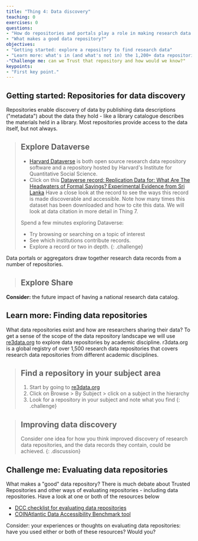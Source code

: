 ```yaml
---
title: "Thing 4: Data discovery"
teaching: 0
exercises: 0
questions:
- "How do repositories and portals play a role in making research data discoverable and accessible?"
- "What makes a good data repository?"
objectives:
- "Getting started: explore a repository to find research data"
- "Learn more: what's in (and what's not in) the 1,200+ data repositories in re3data?"
-"Challenge me: can we Trust that repository and how would we know?"
keypoints:
- "First key point."
---
```

## Getting started: Repositories for data discovery

Repositories enable discovery of data by publishing data descriptions ("metadata") about the data they hold - like a library catalogue describes the materials held in a library.  Most repositories provide access to the data itself, but not always.

>## Explore Dataverse
>* [Harvard Dataverse](https://dataverse.harvard.edu/)  is both open source research data repository software and a repository hosted by Harvard's Institute for Quantitative Social Science.
>* Click on this [Dataverse record: Replication Data for: What Are The Headwaters of Formal Savings? Experimental Evidence from Sri Lanka](http://dx.doi.org/10.7910/DVN/DGTAKN)
> Have a close look at the record to see the ways this record is made discoverable and accessible.  Note how many times this dataset has been downloaded and how to cite this data.  We will look at data citation in more detail in Thing 7.
>
> Spend a few minutes exploring Dataverse:
>* Try browsing or searching on a topic of interest
>* See which institutions contribute records.  
>* Explore a record or two in depth.
{: .challenge}

Data portals or aggregators draw together research data records from a number of repositories.

>## Explore Share

**Consider:** the future impact of having a national research data catalog.

## Learn more: Finding data repositories

What data repositories exist and how are researchers sharing their data?  To get a sense of the scope of the data repository landscape we will use [re3data.org](http://www.re3data.org/) to explore data repositories by academic discipline. r3data.org is a global registry of over 1,500 research data repositories that covers research data repositories from different academic disciplines.

>## Find a repository in your subject area
>1. Start by going to [re3data.org](http://www.re3data.org/)
>2.  Click on Browse > By Subject > click on a subject in the hierarchy
>3.  Look for a repository in your subject and note what you find
{: .challenge}

>## Improving data discovery
>Consider one idea for how you think improved discovery of research data repositories, and the data records they contain, could be achieved.
{: .discussion}

## Challenge me: Evaluating data repositories
What makes a "good" data repository?  There is much debate about Trusted Repositories and other ways of evaluating repositories - including data repositories.
Have a look at one or both of the resources below
* [DCC checklist for evaluating data repositories](http://www.dcc.ac.uk/resources/how-guides-checklists/where-keep-research-data/where-keep-research-data)
* [COINAtlantic Data Accessibility Benchmark tool](http://coinatlantic.ca/index.php/coinatlantic/data-accessibility-benchmark-tool)

Consider: your experiences or thoughts on evaluating data repositories: have you used either or both of these resources?  Would you?  

